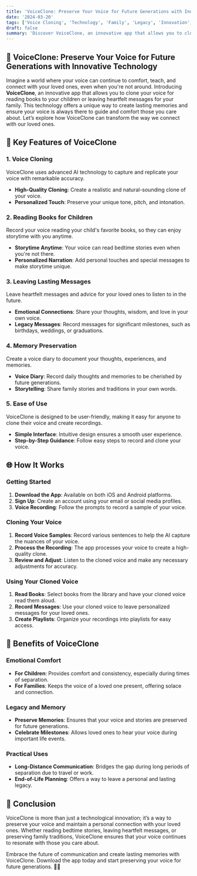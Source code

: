 ```yaml
---
title: 'VoiceClone: Preserve Your Voice for Future Generations with Innovative Technology 🎤'
date: '2024-03-20'
tags: ['Voice Cloning', 'Technology', 'Family', 'Legacy', 'Innovation', 'Emotional Well-being']
draft: false
summary: 'Discover VoiceClone, an innovative app that allows you to clone your voice to read books for your children or leave lasting messages for loved ones. Preserve your voice and create meaningful connections that transcend time. 💖'
---
```


## 🌟 VoiceClone: Preserve Your Voice for Future Generations with Innovative Technology

Imagine a world where your voice can continue to comfort, teach, and connect with your loved ones, even when you're not around. Introducing **VoiceClone**, an innovative app that allows you to clone your voice for reading books to your children or leaving heartfelt messages for your family. This technology offers a unique way to create lasting memories and ensure your voice is always there to guide and comfort those you care about. Let’s explore how VoiceClone can transform the way we connect with our loved ones.

## 🎤 Key Features of VoiceClone

### 1. **Voice Cloning**

VoiceClone uses advanced AI technology to capture and replicate your voice with remarkable accuracy.

- **High-Quality Cloning**: Create a realistic and natural-sounding clone of your voice.
- **Personalized Touch**: Preserve your unique tone, pitch, and intonation.

### 2. **Reading Books for Children**

Record your voice reading your child's favorite books, so they can enjoy storytime with you anytime.

- **Storytime Anytime**: Your voice can read bedtime stories even when you're not there.
- **Personalized Narration**: Add personal touches and special messages to make storytime unique.

### 3. **Leaving Lasting Messages**

Leave heartfelt messages and advice for your loved ones to listen to in the future.

- **Emotional Connections**: Share your thoughts, wisdom, and love in your own voice.
- **Legacy Messages**: Record messages for significant milestones, such as birthdays, weddings, or graduations.

### 4. **Memory Preservation**

Create a voice diary to document your thoughts, experiences, and memories.

- **Voice Diary**: Record daily thoughts and memories to be cherished by future generations.
- **Storytelling**: Share family stories and traditions in your own words.

### 5. **Ease of Use**

VoiceClone is designed to be user-friendly, making it easy for anyone to clone their voice and create recordings.

- **Simple Interface**: Intuitive design ensures a smooth user experience.
- **Step-by-Step Guidance**: Follow easy steps to record and clone your voice.

## 🌐 How It Works

### Getting Started

1. **Download the App**: Available on both iOS and Android platforms.
2. **Sign Up**: Create an account using your email or social media profiles.
3. **Voice Recording**: Follow the prompts to record a sample of your voice.

### Cloning Your Voice

1. **Record Voice Samples**: Record various sentences to help the AI capture the nuances of your voice.
2. **Process the Recording**: The app processes your voice to create a high-quality clone.
3. **Review and Adjust**: Listen to the cloned voice and make any necessary adjustments for accuracy.

### Using Your Cloned Voice

1. **Read Books**: Select books from the library and have your cloned voice read them aloud.
2. **Record Messages**: Use your cloned voice to leave personalized messages for your loved ones.
3. **Create Playlists**: Organize your recordings into playlists for easy access.

## 💖 Benefits of VoiceClone

### Emotional Comfort

- **For Children**: Provides comfort and consistency, especially during times of separation.
- **For Families**: Keeps the voice of a loved one present, offering solace and connection.

### Legacy and Memory

- **Preserve Memories**: Ensures that your voice and stories are preserved for future generations.
- **Celebrate Milestones**: Allows loved ones to hear your voice during important life events.

### Practical Uses

- **Long-Distance Communication**: Bridges the gap during long periods of separation due to travel or work.
- **End-of-Life Planning**: Offers a way to leave a personal and lasting legacy.

## 🌠 Conclusion

VoiceClone is more than just a technological innovation; it’s a way to preserve your voice and maintain a personal connection with your loved ones. Whether reading bedtime stories, leaving heartfelt messages, or preserving family traditions, VoiceClone ensures that your voice continues to resonate with those you care about.

Embrace the future of communication and create lasting memories with VoiceClone. Download the app today and start preserving your voice for future generations. 🎤💖
